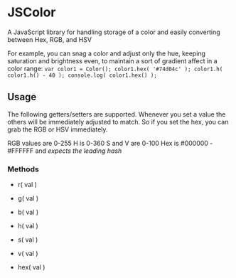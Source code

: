 # JSColor
A JavaScript library for handling storage of a color and easily converting between Hex, RGB, and HSV

For example, you can snag a color and adjust only the hue, keeping saturation and brightness even, to maintain a sort of gradient affect in a color range:
`var color1 = Color();
 color1.hex( '#74d04c' );
 color1.h( color1.h() - 40 );
 console.log( color1.hex() );`

## Usage
The following getters/setters are supported. Whenever you set a value the others will be immediately adjusted to match. So if you set the hex, you can grab the RGB or HSV immediately.

RGB values are 0-255
H is 0-360
S and V are 0-100
Hex is #000000 - #FFFFFF and *expects the leading hash*

### Methods
* r( val )
* g( val )
* b( val )

* h( val )
* s( val )
* v( val )

* hex( val )

